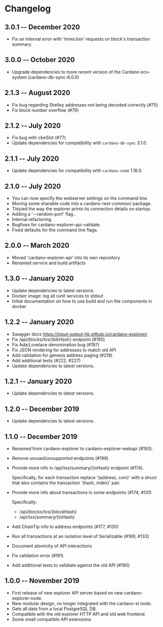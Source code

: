 # Changelog

## 3.0.1 -- December 2020

* Fix an internal error with 'InnerJoin' requests on block's transaction summary.

## 3.0.0 -- October 2020

 * Upgrade dependencies to more recent version of the Cardano eco-system (cardano-db-sync-6.0.0) 

## 2.1.3 -- August 2020

 * Fix bug regarding Shelley addresses not being decoded correctly (#75)
 * Fix block number overflow (#79)

## 2.1.2 -- July 2020

 * Fix bug with cbeSlot (#77)
 * Update dependencies for compatibility with `cardano-db-sync` 3.1.0.

## 2.1.1 -- July 2020

 * Update dependencies for compatibility with `cardano-node` 1.18.0.

## 2.1.0 -- July 2020

 * You can now specify the webserver settings on the command line.
 * Moving some sharable code into a cardano-rest-common/ package.
 * Tidyied the way the explorer prints its connection details on startup.
 * Adding a '--random-port' flag..
 * Internal refactoring.
 * Bugfixes for cardano-explorer-api-validate.
 * Fixed defaults for the command line flags.

## 2.0.0 -- March 2020

* Moved 'cardano-explorer-api' into its own repository
* Renamed service and build artifacts

## 1.3.0 -- January 2020

* Update dependencies to latest versions.
* Docker image: log all runit services to stdout
* Initial documentation on how to use build and run the components in docker

## 1.2.2 -- January 2020

* Swagger docs https://input-output-hk.github.io/cardano-explorer/
* Fix /api/blocks/txs/{blkHash} endpoint (#195)
* Fix Ada/Lovelace denomination bug (#197)
* Fix JSON rendering for addresses to match old API
* Add validation for genesis address paging (#219)
* Add additional tests (#222, #227)
* Update dependencies to latest versions.

## 1.2.1 -- January 2020

* Update dependencies to latest versions.

## 1.2.0 -- December 2019

* Update dependencies to latest versions.

## 1.1.0 -- December 2019

* Renamed from cardano-explorer to cardano-explorer-webapi (#193).

* Remove unused/unsupported endpoints (#198)

* Provide more info in /api/txs/summary/{txHash} endpoint (#174).

  Specifically, for each transaction replace '(address, coin)' with
  a struct that also contains the transaction '(hash, index)' pair.

* Provide more info about transactions in some endpoints (#174, #131).

  Specifically:
    * /api/blocks/txs/{blockHash}
    * /api/txs/summary/{txHash}

* Add ChainTip info to address endpoints (#177, #130)

* Run all transactions at an isolation level of Serializable (#189, #133)

* Document atomicity of API interactions

* Fix validation error (#191)

* Add additional tests to validiate against the old API (#190)

## 1.0.0 -- November 2019

* First release of new explorer API server based on new cardano-explorer-node.
* New modular design, no longer integrated with the cardano-sl node.
* Gets all data from a local PostgreSQL DB.
* Compatible with the old explorer HTTP API and old web frontend.
* Some small compatible API extensions

